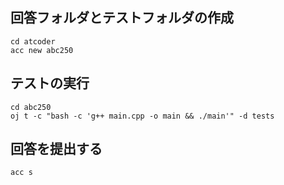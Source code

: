 ## 回答フォルダとテストフォルダの作成
```shell
cd atcoder
acc new abc250
```

## テストの実行
```shell
cd abc250
oj t -c "bash -c 'g++ main.cpp -o main && ./main'" -d tests
```

## 回答を提出する
```shell
acc s
```